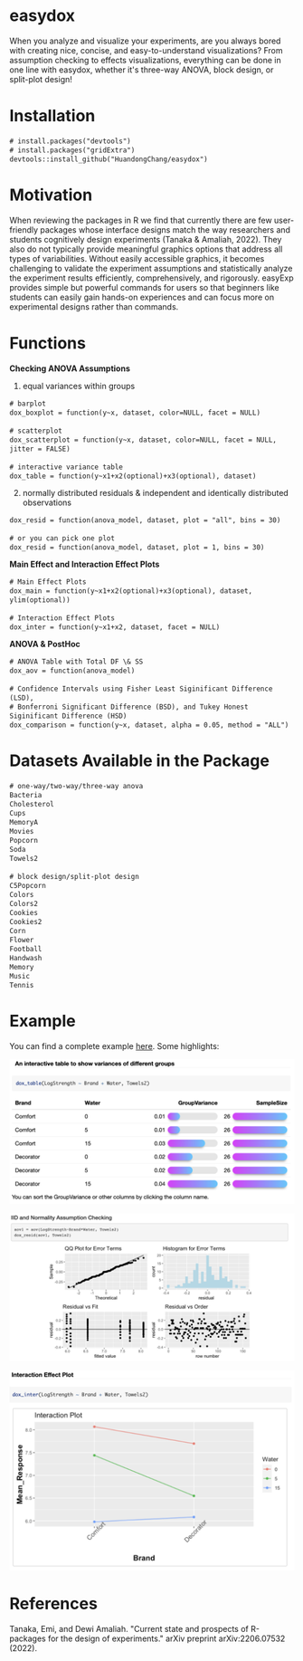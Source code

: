 # easydox
When you analyze and visualize your experiments, are you always bored with creating nice, concise, and easy-to-understand visualizations? From assumption checking to effects visualizations, everything can be done in one line with easydox, whether it's three-way ANOVA, block design, or split-plot design!

# Installation
```
# install.packages("devtools")
# install.packages("gridExtra")
devtools::install_github("HuandongChang/easydox")
```

# Motivation
When reviewing the packages in R we find that currently there are few user-friendly packages whose interface designs match the way researchers and students cognitively design experiments (Tanaka & Amaliah, 2022). They also do not typically provide meaningful graphics options that address all types of variabilities. Without easily accessible graphics, it becomes challenging to validate the experiment assumptions and statistically analyze the experiment results efficiently, comprehensively, and rigorously. easyExp provides simple but powerful commands for users so that beginners like students can easily gain hands-on experiences and can focus more on experimental designs rather than commands. 


# Functions
**Checking ANOVA Assumptions**


1) equal variances within groups
```
# barplot
dox_boxplot = function(y~x, dataset, color=NULL, facet = NULL)

# scatterplot
dox_scatterplot = function(y~x, dataset, color=NULL, facet = NULL, jitter = FALSE)

# interactive variance table
dox_table = function(y~x1+x2(optional)+x3(optional), dataset)
```


2) normally distributed residuals \& independent and identically distributed observations
```
dox_resid = function(anova_model, dataset, plot = "all", bins = 30)

# or you can pick one plot
dox_resid = function(anova_model, dataset, plot = 1, bins = 30)
```

**Main Effect and Interaction Effect Plots**
```
# Main Effect Plots
dox_main = function(y~x1+x2(optional)+x3(optional), dataset, ylim(optional))

# Interaction Effect Plots
dox_inter = function(y~x1+x2, dataset, facet = NULL)
```

**ANOVA \& PostHoc**
```
# ANOVA Table with Total DF \& SS
dox_aov = function(anova_model)

# Confidence Intervals using Fisher Least Siginificant Difference (LSD), 
# Bonferroni Significant Difference (BSD), and Tukey Honest Siginificant Difference (HSD)
dox_comparison = function(y~x, dataset, alpha = 0.05, method = "ALL")
```


# Datasets Available in the Package
```
# one-way/two-way/three-way anova
Bacteria
Cholesterol
Cups
MemoryA
Movies
Popcorn
Soda
Towels2

# block design/split-plot design
C5Popcorn
Colors
Colors2
Cookies
Cookies2
Corn
Flower
Football
Handwash
Memory
Music
Tennis
```


# Example
You can find a complete example
[here](http://htmlpreview.github.io/?https://github.com/HuandongChang/easydox/blob/main/vignettes/introduction.html). Some highlights:

![](figure/vartable.png)

![](figure/residual_all.png)

![](figure/interactionEffect.png)

# References
Tanaka, Emi, and Dewi Amaliah. "Current state and prospects of R-packages for the design of experiments." arXiv preprint arXiv:2206.07532 (2022).


